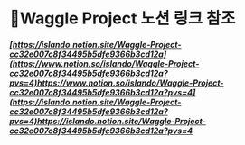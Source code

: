 # 📖Waggle Project 노션 링크 참조

##### [https://islando.notion.site/Waggle-Project-cc32e007c8f34495b5dfe9366b3cd12a](https://www.notion.so/islando/Waggle-Project-cc32e007c8f34495b5dfe9366b3cd12a?pvs=4)https://www.notion.so/islando/Waggle-Project-cc32e007c8f34495b5dfe9366b3cd12a?pvs=4](https://islando.notion.site/Waggle-Project-cc32e007c8f34495b5dfe9366b3cd12a?pvs=4)https://islando.notion.site/Waggle-Project-cc32e007c8f34495b5dfe9366b3cd12a?pvs=4
